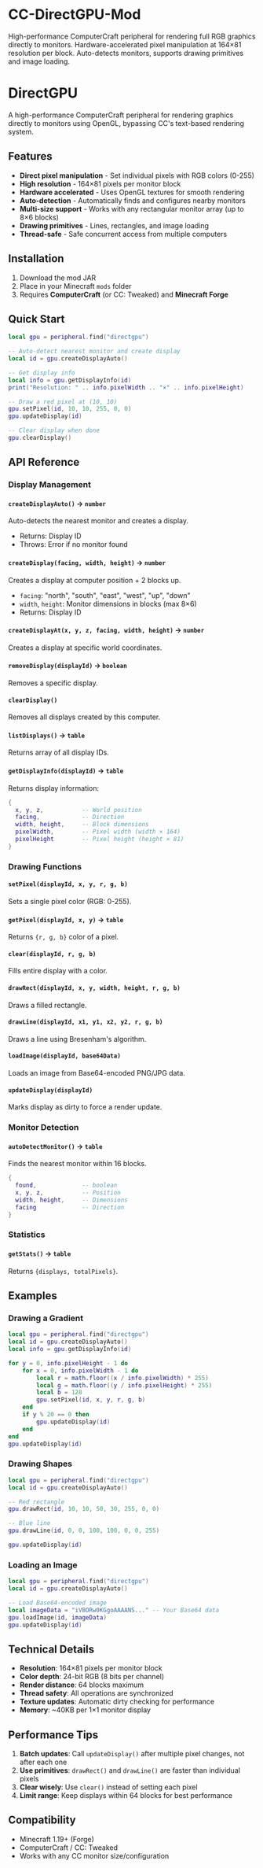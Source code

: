 # CC-DirectGPU-Mod
High-performance ComputerCraft peripheral for rendering full RGB graphics directly to monitors. Hardware-accelerated pixel manipulation at 164×81 resolution per block. Auto-detects monitors, supports drawing primitives and image loading.

# DirectGPU

A high-performance ComputerCraft peripheral for rendering graphics directly to monitors using OpenGL, bypassing CC's text-based rendering system.

## Features

- **Direct pixel manipulation** - Set individual pixels with RGB colors (0-255)
- **High resolution** - 164×81 pixels per monitor block
- **Hardware accelerated** - Uses OpenGL textures for smooth rendering
- **Auto-detection** - Automatically finds and configures nearby monitors
- **Multi-size support** - Works with any rectangular monitor array (up to 8×6 blocks)
- **Drawing primitives** - Lines, rectangles, and image loading
- **Thread-safe** - Safe concurrent access from multiple computers

## Installation

1. Download the mod JAR
2. Place in your Minecraft `mods` folder
3. Requires **ComputerCraft** (or CC: Tweaked) and **Minecraft Forge**

## Quick Start

```lua
local gpu = peripheral.find("directgpu")

-- Auto-detect nearest monitor and create display
local id = gpu.createDisplayAuto()

-- Get display info
local info = gpu.getDisplayInfo(id)
print("Resolution: " .. info.pixelWidth .. "×" .. info.pixelHeight)

-- Draw a red pixel at (10, 10)
gpu.setPixel(id, 10, 10, 255, 0, 0)
gpu.updateDisplay(id)

-- Clear display when done
gpu.clearDisplay()
```

## API Reference

### Display Management

#### `createDisplayAuto()` → `number`
Auto-detects the nearest monitor and creates a display.
- Returns: Display ID
- Throws: Error if no monitor found

#### `createDisplay(facing, width, height)` → `number`
Creates a display at computer position + 2 blocks up.
- `facing`: "north", "south", "east", "west", "up", "down"
- `width`, `height`: Monitor dimensions in blocks (max 8×6)
- Returns: Display ID

#### `createDisplayAt(x, y, z, facing, width, height)` → `number`
Creates a display at specific world coordinates.

#### `removeDisplay(displayId)` → `boolean`
Removes a specific display.

#### `clearDisplay()`
Removes all displays created by this computer.

#### `listDisplays()` → `table`
Returns array of all display IDs.

#### `getDisplayInfo(displayId)` → `table`
Returns display information:
```lua
{
  x, y, z,           -- World position
  facing,            -- Direction
  width, height,     -- Block dimensions
  pixelWidth,        -- Pixel width (width × 164)
  pixelHeight        -- Pixel height (height × 81)
}
```

### Drawing Functions

#### `setPixel(displayId, x, y, r, g, b)`
Sets a single pixel color (RGB: 0-255).

#### `getPixel(displayId, x, y)` → `table`
Returns `{r, g, b}` color of a pixel.

#### `clear(displayId, r, g, b)`
Fills entire display with a color.

#### `drawRect(displayId, x, y, width, height, r, g, b)`
Draws a filled rectangle.

#### `drawLine(displayId, x1, y1, x2, y2, r, g, b)`
Draws a line using Bresenham's algorithm.

#### `loadImage(displayId, base64Data)`
Loads an image from Base64-encoded PNG/JPG data.

#### `updateDisplay(displayId)`
Marks display as dirty to force a render update.

### Monitor Detection

#### `autoDetectMonitor()` → `table`
Finds the nearest monitor within 16 blocks.
```lua
{
  found,             -- boolean
  x, y, z,           -- Position
  width, height,     -- Dimensions
  facing             -- Direction
}
```

### Statistics

#### `getStats()` → `table`
Returns `{displays, totalPixels}`.

## Examples

### Drawing a Gradient
```lua
local gpu = peripheral.find("directgpu")
local id = gpu.createDisplayAuto()
local info = gpu.getDisplayInfo(id)

for y = 0, info.pixelHeight - 1 do
    for x = 0, info.pixelWidth - 1 do
        local r = math.floor((x / info.pixelWidth) * 255)
        local g = math.floor((y / info.pixelHeight) * 255)
        local b = 128
        gpu.setPixel(id, x, y, r, g, b)
    end
    if y % 20 == 0 then
        gpu.updateDisplay(id)
    end
end
gpu.updateDisplay(id)
```

### Drawing Shapes
```lua
local gpu = peripheral.find("directgpu")
local id = gpu.createDisplayAuto()

-- Red rectangle
gpu.drawRect(id, 10, 10, 50, 30, 255, 0, 0)

-- Blue line
gpu.drawLine(id, 0, 0, 100, 100, 0, 0, 255)

gpu.updateDisplay(id)
```

### Loading an Image
```lua
local gpu = peripheral.find("directgpu")
local id = gpu.createDisplayAuto()

-- Load Base64-encoded image
local imageData = "iVBORw0KGgoAAAANS..." -- Your Base64 data
gpu.loadImage(id, imageData)
gpu.updateDisplay(id)
```

## Technical Details

- **Resolution**: 164×81 pixels per monitor block
- **Color depth**: 24-bit RGB (8 bits per channel)
- **Render distance**: 64 blocks maximum
- **Thread safety**: All operations are synchronized
- **Texture updates**: Automatic dirty checking for performance
- **Memory**: ~40KB per 1×1 monitor display

## Performance Tips

1. **Batch updates**: Call `updateDisplay()` after multiple pixel changes, not after each one
2. **Use primitives**: `drawRect()` and `drawLine()` are faster than individual pixels
3. **Clear wisely**: Use `clear()` instead of setting each pixel
4. **Limit range**: Keep displays within 64 blocks for best performance

## Compatibility

- Minecraft 1.19+ (Forge)
- ComputerCraft / CC: Tweaked
- Works with any CC monitor size/configuration
